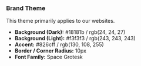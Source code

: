 <h3>Brand Theme</h3>

<p>This theme primarily applies to our websites.</p>

<ul>
  <li><strong>Background (Dark):</strong> #18181b / rgb(24, 24, 27)</li>
  <li><strong>Background (Light):</strong> #f3f3f3 / rgb(243, 243, 243)</li>
  <li><strong>Accent:</strong> #826cff / rgb(130, 108, 255)</li>
  <li><strong>Border / Corner Radius:</strong> 10px</li>
  <li><strong>Font Family:</strong> Space Grotesk</li>
</ul>
